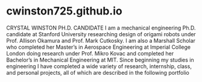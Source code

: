 # cwinston725.github.io
CRYSTAL WINSTON
PH.D. CANDIDATE
I am a mechanical engineering Ph.D. candidate at Stanford University researching design of  origami robots under Prof. Allison Okamura and Prof. Mark Cutkosky. I am also a Marshall Scholar who completed her Master’s in Aerospace Engineering at Imperial College London doing research under Prof. Mikro Kovac and completed her Bachelor’s in Mechanical Engineering at MIT. Since beginning my studies in engineering I have completed a wide variety of research, internship, class, and personal projects, all of which are described in the following portfolio
